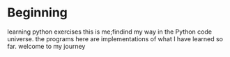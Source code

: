 # Beginning
learning python exercises
this is me;findind my way in the Python code universe.
the programs here are implementations of what I have learned so far.
welcome to my journey
